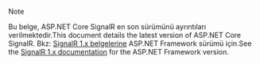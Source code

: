 > [!NOTE]
> <span data-ttu-id="55c1a-101">Bu belge, ASP.NET Core SignalR en son sürümünü ayrıntıları verilmektedir.</span><span class="sxs-lookup"><span data-stu-id="55c1a-101">This document details the latest version of ASP.NET Core SignalR.</span></span> <span data-ttu-id="55c1a-102">Bkz: [SignalR 1.x belgelerine](/aspnet/signalr/) ASP.NET Framework sürümü için.</span><span class="sxs-lookup"><span data-stu-id="55c1a-102">See the [SignalR 1.x documentation](/aspnet/signalr/) for the ASP.NET Framework version.</span></span>